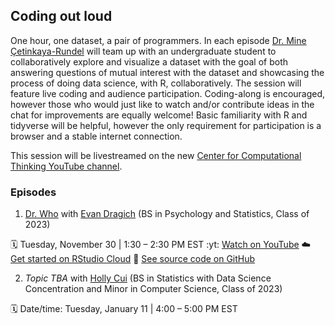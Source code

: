 ## Coding out loud

One hour, one dataset, a pair of programmers. In each episode [Dr. Mine Çetinkaya-Rundel](http://mine-cr.com/) will team up with an undergraduate student to collaboratively explore and visualize a dataset with the goal of both answering questions of mutual interest with the dataset and showcasing the process of doing data science, with R, collaboratively. The session will feature live coding and audience participation. Coding-along is encouraged, however those who would just like to watch and/or contribute ideas in the chat for improvements are equally welcome! Basic familiarity with R and tidyverse will be helpful, however the only requirement for participation is a browser and a stable internet connection. 

This session will be livestreamed on the new [Center for Computational Thinking YouTube channel](https://www.youtube.com/channel/UCN-OX45aSM1VtXkzocx8Ppg). 
 
### Episodes

1. [Dr. Who]() with [Evan Dragich]() (BS in Psychology and Statistics, Class of 2023)

:spiral_calendar: Tuesday, November 30 | 1:30 – 2:30 PM EST
:yt: [Watch on YouTube](https://www.youtube.com/watch?v=kG9tv8NRPVo)
:cloud: [Get started on RStudio Cloud]()
:file_folder: [See source code on GitHub](/01-dr-who/)

2. *Topic TBA* with [Holly Cui]() (BS in Statistics with Data Science Concentration and Minor in Computer Science, Class of 2023)

:spiral_calendar: Date/time: Tuesday, January 11 | 4:00 – 5:00 PM EST
